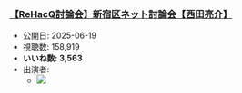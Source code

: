 ### [【ReHacQ討論会】新宿区ネット討論会【西田亮介】](https://www.youtube.com/watch?v=OyI8PLwdbJo)
-   公開日: 2025-06-19
-   視聴数: 158,919
-   **いいね数: 3,563**
-   出演者: 
    - [![](https://img.youtube.com/vi/OyI8PLwdbJo/hqdefault.jpg)](https://www.youtube.com/watch?v=OyI8PLwdbJo)
